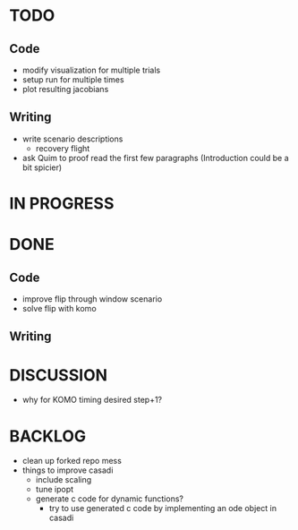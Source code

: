 # TODO
## Code
- modify visualization for multiple trials
- setup run for multiple times
- plot resulting jacobians

## Writing
- write scenario descriptions
  - recovery flight
- ask Quim to proof read the first few paragraphs (Introduction could be a bit spicier) 

# IN PROGRESS


# DONE
## Code
- improve flip through window scenario
- solve flip with komo

## Writing

# DISCUSSION
- why for KOMO timing desired step+1?

# BACKLOG
- clean up forked repo mess
- things to improve casadi
  - include scaling
  - tune ipopt
  - generate c code for dynamic functions?
    - try to use generated c code by implementing an ode object in casadi
